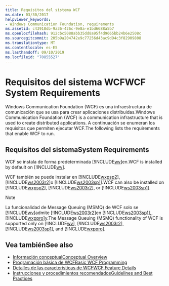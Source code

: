 ```yaml
---
title: Requisitos del sistema WCF
ms.date: 03/30/2017
helpviewer_keywords:
- Windows Communication Foundation, requirements
ms.assetid: c43918db-9a36-426c-9e8a-e1bd6688a5b7
ms.openlocfilehash: 912cbc5088abb35dd8a95f4d9665bb24b6e2508c
ms.sourcegitcommit: 205b9a204742e9c77256d43ac9d94c3f82909808
ms.translationtype: MT
ms.contentlocale: es-ES
ms.lasthandoff: 09/10/2019
ms.locfileid: "70855527"
---
```

# <a name="wcf-system-requirements"></a><span data-ttu-id="6b057-102">Requisitos del sistema WCF</span><span class="sxs-lookup"><span data-stu-id="6b057-102">WCF System Requirements</span></span>

<span data-ttu-id="6b057-103">Windows Communication Foundation (WCF) es una infraestructura de comunicación que se usa para crear aplicaciones distribuidas.</span><span class="sxs-lookup"><span data-stu-id="6b057-103">Windows Communication Foundation (WCF) is a communication infrastructure that is used to create distributed applications.</span></span> <span data-ttu-id="6b057-104">A continuación se enumeran los requisitos que permiten ejecutar WCF.</span><span class="sxs-lookup"><span data-stu-id="6b057-104">The following lists the requirements that enable WCF to run.</span></span>

## <a name="system-requirements"></a><span data-ttu-id="6b057-105">Requisitos del sistema</span><span class="sxs-lookup"><span data-stu-id="6b057-105">System Requirements</span></span>

<span data-ttu-id="6b057-106">WCF se instala de forma predeterminada [!INCLUDE[wv](../../../includes/wv-md.md)]en.</span><span class="sxs-lookup"><span data-stu-id="6b057-106">WCF is installed by default on [!INCLUDE[wv](../../../includes/wv-md.md)].</span></span>

<span data-ttu-id="6b057-107">WCF también se puede instalar en [!INCLUDE[wxpsp2](../../../includes/wxpsp2-md.md)], [!INCLUDE[ws2003r2](../../../includes/ws2003r2-md.md)]o [!INCLUDE[ws2003sp1](../../../includes/ws2003sp1-md.md)].</span><span class="sxs-lookup"><span data-stu-id="6b057-107">WCF can also be installed on [!INCLUDE[wxpsp2](../../../includes/wxpsp2-md.md)], [!INCLUDE[ws2003r2](../../../includes/ws2003r2-md.md)], or [!INCLUDE[ws2003sp1](../../../includes/ws2003sp1-md.md)].</span></span>

> [!NOTE]
> <span data-ttu-id="6b057-108">La funcionalidad de Message Queuing (MSMQ) de WCF solo se [!INCLUDE[wv](../../../includes/wv-md.md)]admite [!INCLUDE[ws2003r2](../../../includes/ws2003r2-md.md)]en [!INCLUDE[ws2003sp1](../../../includes/ws2003sp1-md.md)],, [!INCLUDE[wxppro](../../../includes/wxppro-md.md)]y.</span><span class="sxs-lookup"><span data-stu-id="6b057-108">The Message Queuing (MSMQ) functionality of WCF is supported only on [!INCLUDE[wv](../../../includes/wv-md.md)], [!INCLUDE[ws2003r2](../../../includes/ws2003r2-md.md)], [!INCLUDE[ws2003sp1](../../../includes/ws2003sp1-md.md)], and [!INCLUDE[wxppro](../../../includes/wxppro-md.md)].</span></span>

## <a name="see-also"></a><span data-ttu-id="6b057-109">Vea también</span><span class="sxs-lookup"><span data-stu-id="6b057-109">See also</span></span>

- [<span data-ttu-id="6b057-110">Información conceptual</span><span class="sxs-lookup"><span data-stu-id="6b057-110">Conceptual Overview</span></span>](../../../docs/framework/wcf/conceptual-overview.md)
- [<span data-ttu-id="6b057-111">Programación básica de WCF</span><span class="sxs-lookup"><span data-stu-id="6b057-111">Basic WCF Programming</span></span>](../../../docs/framework/wcf/basic-wcf-programming.md)
- [<span data-ttu-id="6b057-112">Detalles de las características de WCF</span><span class="sxs-lookup"><span data-stu-id="6b057-112">WCF Feature Details</span></span>](../../../docs/framework/wcf/feature-details/index.md)
- [<span data-ttu-id="6b057-113">Instrucciones y procedimientos recomendados</span><span class="sxs-lookup"><span data-stu-id="6b057-113">Guidelines and Best Practices</span></span>](../../../docs/framework/wcf/guidelines-and-best-practices.md)
